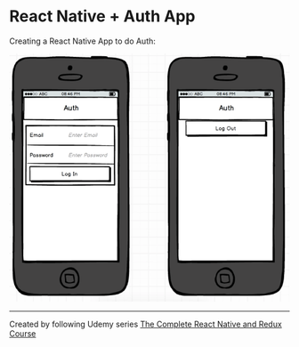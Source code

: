 # React Native + Auth App

Creating a React Native App to do Auth:


![mockup](./docs/mock.png)


---
Created by following Udemy series [The Complete React Native and Redux Course](http://udemy.com/the-complete-react-native-and-redux-course)
